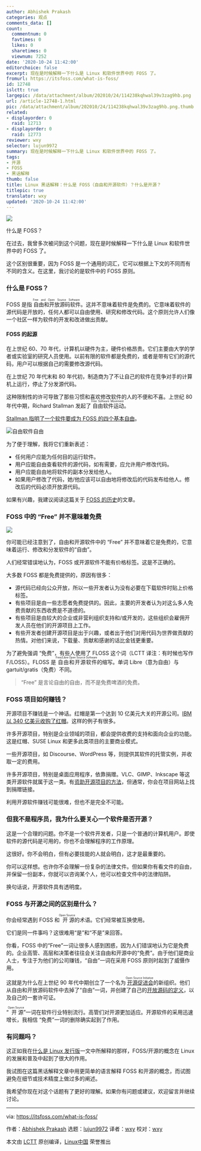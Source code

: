 ```yaml
---
author: Abhishek Prakash
categories: 观点
comments_data: []
count:
  commentnum: 0
  favtimes: 0
  likes: 0
  sharetimes: 0
  viewnum: 7252
date: '2020-10-24 11:42:00'
editorchoice: false
excerpt: 现在是时候解释一下什么是 Linux 和软件世界中的 FOSS 了。
fromurl: https://itsfoss.com/what-is-foss/
id: 12748
islctt: true
largepic: /data/attachment/album/202010/24/114238kqhwal39v3zag9hb.png
url: /article-12748-1.html
pic: /data/attachment/album/202010/24/114238kqhwal39v3zag9hb.png.thumb.jpg
related:
- displayorder: 0
  raid: 12713
- displayorder: 0
  raid: 12773
reviewer: wxy
selector: lujun9972
summary: 现在是时候解释一下什么是 Linux 和软件世界中的 FOSS 了。
tags:
- 开源
- FOSS
- 黑话解释
thumb: false
title: Linux 黑话解释：什么是 FOSS（自由和开源软件）？什么是开源？
titlepic: true
translator: wxy
updated: '2020-10-24 11:42:00'
---
```


![](/data/attachment/album/202010/24/114238kqhwal39v3zag9hb.png)


什么是 FOSS？


在过去，我曾多次被问到这个问题，现在是时候解释一下什么是 Linux 和软件世界中的 FOSS 了。


这个区别很重要，因为 FOSS 是一个通用的词汇，它可以根据上下文的不同而有不同的含义。在这里，我讨论的是软件中的 FOSS 原则。


### 什么是 FOSS？


FOSS 是指<ruby> 自由和开放源码软件 <rt>  Free and Open Source Software </rt></ruby>。这并不意味着软件是免费的。它意味着软件的源代码是开放的，任何人都可以自由使用、研究和修改代码。这个原则允许人们像一个社区一样为软件的开发和改进做出贡献。


#### FOSS 的起源


在上世纪 60、70 年代，计算机以硬件为主，硬件价格昂贵。它们主要由大学的学者或实验室的研究人员使用。以前有限的软件都是免费的，或者是带有它们的源代码，用户可以根据自己的需要修改源代码。


在上世纪 70 年代末和 80 年代初，制造商为了不让自己的软件在竞争对手的计算机上运行，停止了分发源代码。


这种限制性的许可导致了那些习惯和喜欢修改软件的人的不便和不喜。上世纪 80 年代中期，Richard Stallman 发起了<ruby> 自由软件运动 <rt>  Free Software Movement </rt></ruby>。


[Stallman 指明了一个软件要成为 FOSS 的四个基本自由](https://www.gnu.org/philosophy/free-sw.html)。


![自由软件自由](/data/attachment/album/202010/24/114241zqiuu5yqz6ubbab5.jpg)


为了便于理解，我将它们重新表述：


* 任何用户应能为任何目的运行软件。
* 用户应能自由查看软件的源代码，如有需要，应允许用户修改代码。
* 用户应能自由地将软件的副本分发给他人。
* 如果用户修改了代码，她/他应该可以自由地将修改后的代码发布给他人。修改后的代码必须开放源代码。


如果有兴趣，我建议阅读这篇关于 [FOSS 的历史](https://itsfoss.com/history-of-foss/)的文章。


### FOSS 中的 “Free” 并不意味着免费


![](/data/attachment/album/202010/24/114247uq7e5jfmf7yeimve.jpg)


你可能已经注意到了，自由和开源软件中的 “Free” 并不意味着它是免费的，它意味着运行、修改和分发软件的“自由”。


人们经常错误地认为，FOSS 或开源软件不能有价格标签。这是不正确的。


大多数 FOSS 都是免费提供的，原因有很多：


* 源代码已经向公众开放，所以一些开发者认为没有必要在下载软件时贴上价格标签。
* 有些项目是由一些志愿者免费提供的。因此，主要的开发者认为对这么多人免费贡献的东西收费是不道德的。
* 有些项目是由较大的企业或非营利组织支持和/或开发的，这些组织会雇佣开发人员在他们的开源项目上工作。
* 有些开发者创建开源项目是出于兴趣，或者出于他们对用代码为世界做贡献的热情。对他们来说，下载量、贡献和感谢的话比金钱更重要。


为了避免强调 “免费”，有些人使用了 FLOSS 这个词（LCTT 译注：有时候也写作 F/LOSS）。FLOSS 是<ruby> 自由和开源软件 <rt>  Free/Libre Open Source Software </rt></ruby>的缩写。单词 Libre（意为自由）与 gartuit/gratis（免费）不同。



> 
> “Free” 是言论自由的自由，而不是免费啤酒的免费。
> 
> 
> 


### FOSS 项目如何赚钱？


开源项目不赚钱是一个神话。红帽是第一个达到 10 亿美元大关的开源公司。[IBM 以 340 亿美元收购了红帽](https://itsfoss.com/ibm-red-hat-acquisition/)。这样的例子有很多。


许多开源项目，特别是企业领域的项目，都会提供收费的支持和面向企业的功能。这是红帽、SUSE Linux 和更多此类项目的主要商业模式。


一些开源项目，如 Discourse、WordPress 等，则提供其软件的托管实例，并收取一定的费用。


许多开源项目，特别是桌面应用程序，依靠捐赠。VLC、GIMP、Inkscape 等这类开源软件就属于这一类。有[资助开源项目的方法](https://itsfoss.com/open-source-funding-platforms/)，但通常，你会在项目网站上找到捐赠链接。


利用开源软件赚钱可能很难，但也不是完全不可能。


### 但我不是程序员，我为什么要关心一个软件是否开源？


这是一个合理的问题。你不是一个软件开发者，只是一个普通的计算机用户。即使软件的源代码是可用的，你也不会理解程序的工作原理。


这很好。你不会明白，但有必要技能的人就会明白，这才是最重要的。


你可以这样想。也许你不会理解一份复杂的法律文件。但如果你有看文件的自由，并保留一份副本，你就可以咨询某个人，他可以检查文件中的法律陷阱。


换句话说，开源软件具有透明度。


### FOSS 与开源之间的区别是什么？


你会经常遇到 FOSS 和<ruby> 开源 <rt>  Open Source </rt></ruby>的术语。它们经常被互换使用。


它们是同一件事吗？这很难用“是”和“不是”来回答。


你看，FOSS 中的“Free”一词让很多人感到困惑，因为人们错误地认为它是免费的。企业高管、高层和决策者往往会关注自由和开源中的“免费”。由于他们是商业人士，专注于为他们的公司赚钱，“自由”一词在采用 FOSS 原则时起到了威慑作用。


这就是为什么在上世纪 90 年代中期创立了一个名为<ruby> <a href="https://opensource.org/">  开源促进会 </a> <rt>  Open Source Initiative </rt></ruby>的新组织。他们从自由和开放源码软件中去掉了“自由”一词，并创建了自己的[开放源码的定义](https://opensource.org/osd)，以及自己的一套许可证。


“<ruby> 开源 <rt>  Open Source </rt></ruby>”一词在软件行业特别流行。高管们对开源更加适应。开源软件的采用迅速增长，我相信 “免费”一词的删除确实起到了作用。


### 有问题吗？


这正如我在[什么是 Linux 发行版](https://itsfoss.com/what-is-linux-distribution/)一文中所解释的那样，FOSS/开源的概念在 Linux 的发展和普及中起到了很大的作用。


我试图在这篇黑话解释文章中用更简单的语言解释 FOSS 和开源的概念，而试图避免在细节或技术精度上做过多的阐述。


我希望你现在对这个话题有了更好的理解。如果你有问题或建议，欢迎留言并继续讨论。




---


via: <https://itsfoss.com/what-is-foss/>


作者：[Abhishek Prakash](https://itsfoss.com/author/abhishek/) 选题：[lujun9972](https://github.com/lujun9972) 译者：[wxy](https://github.com/wxy) 校对：[wxy](https://github.com/wxy)


本文由 [LCTT](https://github.com/LCTT/TranslateProject) 原创编译，[Linux中国](https://linux.cn/) 荣誉推出